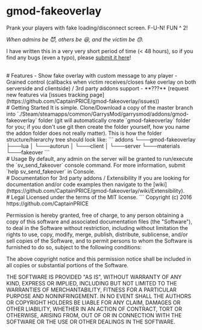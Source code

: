 # gmod-fakeoverlay
Prank your players with fake loading/disconnect screen. F-U-N! FUN ^ 2!

_When admins be 😈, others be 😆, and the victim be 😓._

I have written this in a very very short period of time (< 48 hours), so if you find any bugs (even a typo), please [submit it here](https://github.com/CaptainPRICE/gmod-fakeoverlay/issues/new)!

<br>
# Features
- Show fake overlay with custom message to any player
- Grained control (callbacks when victim receives/closes fake overlay on both serverside and clientside) / 3rd party addons support
- **???** (request new features via [issues tracking page](https://github.com/CaptainPRICE/gmod-fakeoverlay/issues))

<br>
# Getting Started
It is simple. Clone/Download a copy of the master branch into `./Steam/steamapps/common/GarrysMod/garrysmod/addons/gmod-fakeoverlay` folder (git will automatically create `gmod-fakeoverlay` folder for you; if you don't use git then create the folder yourself, how you name the addon folder does not really matter).  
This is how the folder structure/hierarchy tree should look like:
```
addons  
└───gmod-fakeoverlay  
    ├───lua  
    │   └───autorun  
    │       └───client  
    │       └───server  
    └───materials  
        └───fakeover  
```

<br>
# Usage
By default, any admin on the server will be granted to run/execute the `sv_send_fakeover` console command. For more information, submit `help sv_send_fakeover` in Console.

<br>
# Documentation for 3rd party addons / Extensibility
If you are looking for documentation and/or code examples then navigate to the [wiki](https://github.com/CaptainPRICE/gmod-fakeoverlay/wiki/Extensibility).

<br>
# Legal
Licensed under the terms of the MIT license.
```
Copyright (c) 2016 https://github.com/CaptainPRICE

Permission is hereby granted, free of charge, to any person obtaining a copy
of this software and associated documentation files (the "Software"), to deal
in the Software without restriction, including without limitation the rights
to use, copy, modify, merge, publish, distribute, sublicense, and/or sell
copies of the Software, and to permit persons to whom the Software is
furnished to do so, subject to the following conditions:

The above copyright notice and this permission notice shall be included in all
copies or substantial portions of the Software.

THE SOFTWARE IS PROVIDED "AS IS", WITHOUT WARRANTY OF ANY KIND, EXPRESS OR
IMPLIED, INCLUDING BUT NOT LIMITED TO THE WARRANTIES OF MERCHANTABILITY,
FITNESS FOR A PARTICULAR PURPOSE AND NONINFRINGEMENT. IN NO EVENT SHALL THE
AUTHORS OR COPYRIGHT HOLDERS BE LIABLE FOR ANY CLAIM, DAMAGES OR OTHER
LIABILITY, WHETHER IN AN ACTION OF CONTRACT, TORT OR OTHERWISE, ARISING FROM,
OUT OF OR IN CONNECTION WITH THE SOFTWARE OR THE USE OR OTHER DEALINGS IN THE
SOFTWARE.
```
